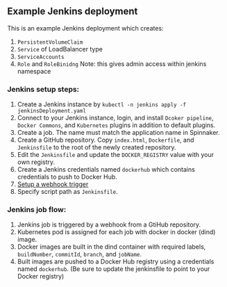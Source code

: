 
## Example Jenkins deployment

This is an example Jenkins deployment which creates:

1. `PersistentVolumeClaim`
2. `Service` of LoadBalancer type
3. `ServiceAccounts` 
4. `Role` and `RoleBinidng` Note: this gives admin access within jenkins namespace

### Jenkins setup steps:

1. Create a Jenkins instance by `kubectl -n jenkins apply -f jenkinsDeployment.yaml`
2. Connect to your Jenkins instance, login, and install `Dcoker pipeline`, `Docker Commons`, and `Kubernetes` plugins in addition to default plugins.
3. Create a job. The name must match the application name in Spinnaker.
4. Create a GitHub repository. Copy `index.html`, `Dockerfile`, and `Jenkinsfile` to the root of the newly created repository.
5. Edit the `Jenkinsfile` and update the `DOCKER_REGISTRY` value with your own registry.
6. Create a Jenkins credentials named `dockerhub` which contains credentials to push to Docker Hub. 
6. [Setup a webhook trigger](https://dzone.com/articles/adding-a-github-webhook-in-your-jenkins-pipeline)
7. Specify script path as `Jenkinsfile`.

### Jenkins job flow:

1. Jenkins job is triggered by a webhook from a GtiHub repository.
2. Kubernetes pod is assigned for each job with docker in docker (dind) image. 
3. Docker images are built in the dind container with required labels, `buildNumber`, `commitId`,
`branch`, and `jobName`.
4. Built images are pushed to a Docker Hub registry using a credentials named `dockerhub`. (Be sure to update the jenkinsfile to point to your Docker registry)